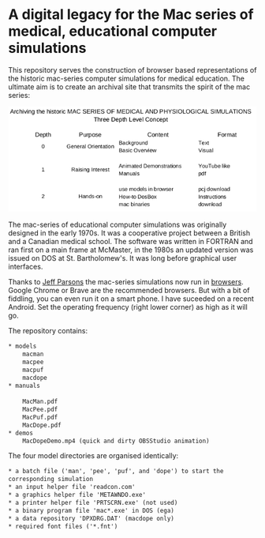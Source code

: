 # A digital legacy for the Mac series of medical, educational computer simulations
This repository serves the construction of browser based representations of the historic mac-series computer simulations for medical education. The ultimate aim is to create an archival site that transmits the spirit of the mac series:

![concept outline](Concept.png)

The mac-series of educational computer simulations was originally designed in the early 1970s. It was a cooperative project between a British and a Canadian medical school. The software was written in FORTRAN and ran first on a main frame at McMaster, in the 1980s an updated version was issued on DOS at St. Bartholomew's. It was long before graphical user interfaces. 

Thanks to [Jeff Parsons](https://github.com/jeffpar) the mac-series simulations now run in [browsers](https://www.pcjs.org/software/pcx86/app/other/mac-series/1.0/). Google Chrome or Brave are the recommended browsers. But with a bit of fiddling, you can even run it on a smart phone. I have suceeded on a recent Android. Set the operating frequency (right lower corner) as high as it will go.

The repository contains:

    * models
        macman
        macpee
        macpuf
        macdope
    * manuals
       
		MacMan.pdf
        MacPee.pdf
        MacPuf.pdf
        MacDope.pdf
    * demos
        MacDopeDemo.mp4 (quick and dirty OBSStudio animation)
The four model directories are organised identically:

    * a batch file ('man', 'pee', 'puf', and 'dope') to start the corresponding simulation
    * an input helper file 'readcon.com'
    * a graphics helper file 'METAWNDO.exe'
    * a printer helper file 'PRTSCRN.exe' (not used)
    * a binary program file 'mac*.exe' in DOS (ega)
    * a data repository 'DPXDRG.DAT' (macdope only)
    * required font files ('*.fnt')
